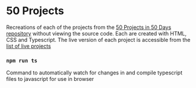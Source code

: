 # 50 Projects

Recreations of each of the projects from the [50 Projects in 50 Days repository](https://github.com/bradtraversy/50projects50days) without viewing the source code. Each are created with HTML, CSS and Typescript.
The live version of each project is accessible from the [list of live projects](https://cjsellwood.github.io/50projects/)

### `npm run ts`

Command to automatically watch for changes in and compile typescript files to javascript for use in browser
